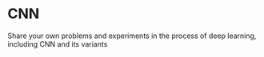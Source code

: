 # CNN
Share your own problems and experiments in the process of deep learning, including CNN and its variants
